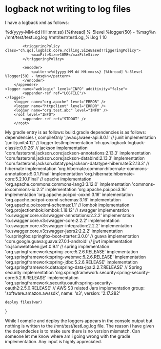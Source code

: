 
# logback not writing to log files

I have a logback xml as follows:
<?xml version="1.0" encoding="UTF-8"?>
<configuration debug="false" scan="true">
    <contextListener class="ch.qos.logback.classic.jul.LevelChangePropagator" />
    <appender name="STDOUT" class="ch.qos.logback.core.ConsoleAppender">
        <encoder>
            <pattern>%d{yyyy-MM-dd HH:mm:ss} [%thread] %-5level %logger{50} - %msg%n</pattern>
        </encoder>
    </appender>
    <appender name="LOGFILE" class="ch.qos.logback.core.rolling.RollingFileAppender">
            <file>/mnt/test/testLog.log</file>
            <rollingPolicy class="ch.qos.logback.core.rolling.FixedWindowRollingPolicy">
                <fileNamePattern>/mnt/test/testLog_%i.log</fileNamePattern>
                <minIndex>1</minIndex>
                <maxIndex>10</maxIndex>
            </rollingPolicy>

            <triggeringPolicy class="ch.qos.logback.core.rolling.SizeBasedTriggeringPolicy">
                <maxFileSize>10MB</maxFileSize>
            </triggeringPolicy>

            <encoder>
                <pattern>%d{yyyy-MM-dd HH:mm:ss} [%thread] %-5level %logger{50} - %msg%n</pattern>
            </encoder>
        </appender>
    <logger name="weblogic" level="INFO" additivity="false">
            <appender-ref ref="LOGFILE"/>
    </logger>
        <logger name="org.apache" level="ERROR" />
        <logger name="httpclient" level="ERROR" />
        <logger name="org.test.abc" level="INFO" />
        <root level="INFO">
            <appender-ref ref="STDOUT" />
        </root>

</configuration>

My gradle entry is as follows:
build.gradle dependencies is as follows:
dependencies {
    compileOnly 'javax:javaee-api:8.0.1'
    // junit
    implementation 'junit:junit:4.12'
    // logger
    testImplementation 'ch.qos.logback:logback-classic:0.9.26'
    // jackson
    implementation 'com.fasterxml.jackson.core:jackson-annotations:2.13.3'
    implementation 'com.fasterxml.jackson.core:jackson-databind:2.13.3'
    implementation 'com.fasterxml.jackson.datatype:jackson-datatype-hibernate5:2.13.3'
    // hibernate
    implementation 'org.hibernate.common:hibernate-commons-annotations:5.0.1.Final'
    implementation 'org.hibernate:hibernate-core:5.2.10.Final'
    // apache
    implementation 'org.apache.commons:commons-lang3:3.12.0'
    implementation 'commons-io:commons-io:2.2'
    implementation 'org.apache.poi:poi:3.16'
    implementation 'org.apache.poi:poi-ooxml:3.16'
    implementation 'org.apache.poi:poi-ooxml-schemas:3.16'
    implementation 'org.apache.poi:ooxml-schemas:1.1'
    //  lombok
    implementation 'org.projectlombok:lombok:1.18.12'
    // swagger
    implementation 'io.swagger.core.v3:swagger-annotations:2.2.2'
    implementation 'io.swagger.core.v3:swagger-core:2.2.2'
    implementation 'io.swagger.core.v3:swagger-integration:2.2.2'
    implementation 'io.swagger.core.v3:swagger-jaxrs2:2.2.2'
    implementation 'io.springfox:springfox-boot-starter:3.0.0'
    // guava
    implementation 'com.google.guava:guava:27.0.1-android'
    // jjwt
    implementation 'io.jsonwebtoken:jjwt:0.9.1'
    // spring
    implementation 'org.springframework:spring-core:5.2.6.RELEASE'
    implementation 'org.springframework:spring-webmvc:5.2.6.RELEASE'
    implementation 'org.springframework:spring-jdbc:5.2.6.RELEASE'
    implementation 'org.springframework.data:spring-data-jpa:2.2.7.RELEASE'
    // Spring security
    implementation 'org.springframework.security:spring-security-core:5.2.6.RELEASE'
    implementation 'org.springframework.security.oauth:spring-security-oauth2:2.5.0.RELEASE'
    // AWS S3 related Jars
    implementation group: 'software.amazon.awssdk', name: 's3', version: '2.17.282'

    deploy files(war)
}

While I compile and deploy the loggers appears in the console output but nothing is written to the  /mnt/test/testLog.log file. The reason i have given the dependecies is to make sure there is no version mismatch. Can someone let me know where am i going wrong with the gradle implementation.
Any input is highly appreciated.

        